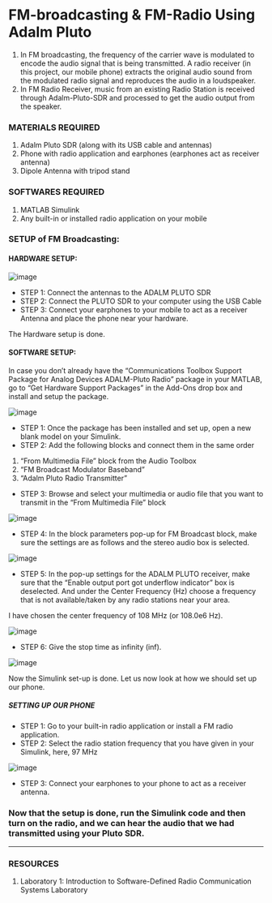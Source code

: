 # FM-broadcasting & FM-Radio Using Adalm Pluto
1. In FM broadcasting, the frequency of the carrier wave is modulated to encode the audio signal that is being transmitted. A radio receiver (in this project, our mobile phone) extracts the original audio sound from the modulated radio signal and reproduces the audio in a loudspeaker.
2. In FM Radio Receiver, music from an existing Radio Station is received through Adalm-Pluto-SDR and processed to get the audio output from the speaker. 


### MATERIALS REQUIRED

1.	Adalm Pluto SDR (along with its USB cable and antennas)
2.	Phone with radio application and earphones (earphones act as receiver antenna)
3. Dipole Antenna with tripod stand 

### SOFTWARES REQUIRED

1.	MATLAB Simulink
2.	Any built-in or installed radio application on your mobile

### SETUP of FM Broadcasting:

#### HARDWARE SETUP:

![image](https://i.postimg.cc/xjzcSZwy/Whats-App-Image-2024-08-17-at-15-12-21-1ebea232.jpg)
* STEP 1: Connect the antennas to the ADALM PLUTO SDR
* STEP 2: Connect the PLUTO SDR to your computer using the USB Cable
* STEP 3: Connect your earphones to your mobile to act as a receiver Antenna and place the phone near your hardware.

The Hardware setup is done.

#### SOFTWARE SETUP:

In case you don’t already have the “Communications Toolbox Support Package for Analog Devices ADALM-Pluto Radio” package in your MATLAB, go to “Get Hardware Support Packages” in the Add-Ons drop box and install and setup the package.

![image](https://user-images.githubusercontent.com/59824729/119100624-c5d47400-ba35-11eb-82c0-c051b479b5ed.png)


* STEP 1: Once the package has been installed and set up, open a new blank model on your Simulink. 
* STEP 2: Add the following blocks and connect them in the same order
1.	“From Multimedia File” block from the Audio Toolbox 
2.	“FM Broadcast Modulator Baseband” 
3.	“Adalm Pluto Radio Transmitter”

* STEP 3:  Browse and select your multimedia or audio file that you want  to transmit in the “From Multimedia File” block 

![image](https://user-images.githubusercontent.com/59824729/119101451-9ffb9f00-ba36-11eb-94a4-1d3b6857051f.png)

* STEP 4: In the block parameters pop-up for FM Broadcast block, make sure the settings are as follows and the stereo audio box is selected.

![image](https://user-images.githubusercontent.com/59824729/119101491-abe76100-ba36-11eb-869f-c76ce2741c0a.png)

* STEP 5: In the pop-up settings for the ADALM PLUTO receiver, make sure that the “Enable output port got underflow indicator” box is deselected. And under the Center Frequency (Hz) choose a frequency that is not available/taken by any radio stations near your area. 



I have chosen the center frequency of 108 MHz (or 108.0e6 Hz). 

![image](https://user-images.githubusercontent.com/59824729/119101563-c0c3f480-ba36-11eb-8787-2fec31758cda.png)

* STEP 6: Give the stop time as infinity (inf).

![image](https://user-images.githubusercontent.com/59824729/119101671-dd602c80-ba36-11eb-8137-f5681969c965.png)
 
Now the Simulink set-up is done. Let us now look at how we should set up our phone.

##### SETTING UP OUR PHONE

* STEP 1: Go to your built-in radio application or install a FM radio application.
* STEP 2: Select the radio station frequency that you have given in your Simulink, here, 97 MHz

![image](https://user-images.githubusercontent.com/59824729/119101928-23b58b80-ba37-11eb-842d-d5c403954747.png)

* STEP 3: Connect your earphones to your phone to act as a receiver antenna. 

### Now that the setup is done, run the Simulink code and then turn on the radio, and we can hear the audio that we had transmitted using your Pluto SDR. 

***** 

### RESOURCES

1.	Laboratory 1: Introduction to Software-Defined Radio Communication Systems Laboratory

